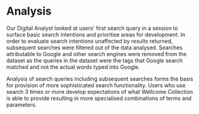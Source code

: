 # Analysis

Our Digital Analyst looked at users' first search query in a session to surface basic search intentions and prioritise areas for development. In order to evaluate search intentions unaffected by results returned, subsequent searches were filtered out of the data analysed. Searches attributable to Google and other search engines were removed from the dataset as the queries in the dataset were the tags that Google search matched and not the actual words typed into Google.

Analysis of search queries including subsequent searches forms the basis for provision of more sophisticated search functionality. Users who use search 3 times or more develop expectations of what Wellcome Collection is able to provide resulting in more specialised combinations of terms and parameters.

